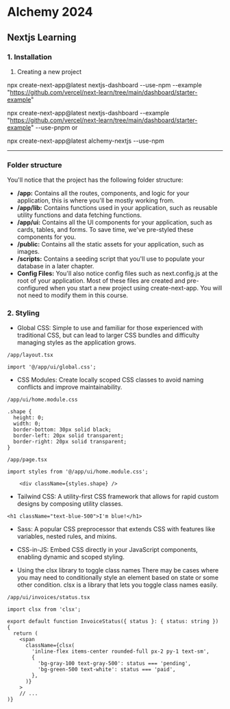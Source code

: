 # Alchemy 2024

## Nextjs Learning

### 1. Installation

1. Creating a new project

npx create-next-app@latest nextjs-dashboard --use-npm --example "https://github.com/vercel/next-learn/tree/main/dashboard/starter-example"

npx create-next-app@latest nextjs-dashboard --example "https://github.com/vercel/next-learn/tree/main/dashboard/starter-example" --use-pnpm
or

npx create-next-app@latest alchemy-nextjs --use-npm

---

### Folder structure

You'll notice that the project has the following folder structure:

- **/app:** Contains all the routes, components, and logic for your application, this is where you'll be mostly working from.
- **/app/lib:** Contains functions used in your application, such as reusable utility functions and data fetching functions.
- **/app/ui:** Contains all the UI components for your application, such as cards, tables, and forms. To save time, we've pre-styled these components for you.
- **/public:** Contains all the static assets for your application, such as images.
- **/scripts:** Contains a seeding script that you'll use to populate your database in a later chapter.
- **Config Files:** You'll also notice config files such as next.config.js at the root of your application. Most of these files are created and pre-configured when you start a new project using create-next-app. You will not need to modify them in this course.

### 2. Styling

- Global CSS: Simple to use and familiar for those experienced with traditional CSS, but can lead to larger CSS bundles and difficulty managing styles as the application grows.

`/app/layout.tsx`

```
import '@/app/ui/global.css';
```

- CSS Modules: Create locally scoped CSS classes to avoid naming conflicts and improve maintainability.

`/app/ui/home.module.css`

```
.shape {
  height: 0;
  width: 0;
  border-bottom: 30px solid black;
  border-left: 20px solid transparent;
  border-right: 20px solid transparent;
}
```

`/app/page.tsx`

```
import styles from '@/app/ui/home.module.css';

    <div className={styles.shape} />
```

- Tailwind CSS: A utility-first CSS framework that allows for rapid custom designs by composing utility classes.

```
<h1 className="text-blue-500">I'm blue!</h1>
```

- Sass: A popular CSS preprocessor that extends CSS with features like variables, nested rules, and mixins.
- CSS-in-JS: Embed CSS directly in your JavaScript components, enabling dynamic and scoped styling.

- Using the clsx library to toggle class names
  There may be cases where you may need to conditionally style an element based on state or some other condition.
  clsx is a library that lets you toggle class names easily.

`/app/ui/invoices/status.tsx`

```
import clsx from 'clsx';

export default function InvoiceStatus({ status }: { status: string }) {
  return (
    <span
      className={clsx(
        'inline-flex items-center rounded-full px-2 py-1 text-sm',
        {
          'bg-gray-100 text-gray-500': status === 'pending',
          'bg-green-500 text-white': status === 'paid',
        },
      )}
    >
    // ...
)}
```
